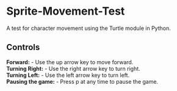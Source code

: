 # Sprite-Movement-Test
A test for character movement using the Turtle module in Python.

## Controls
**Forward:** - Use the up arrow key to move forward.  <br />
**Turning Right:** - Use the right arrow key to turn right.  <br />
**Turning Left:** - Use the left arrow key to turn left.  <br />
**Pausing the game:** - Press p at any time to pause the game.
